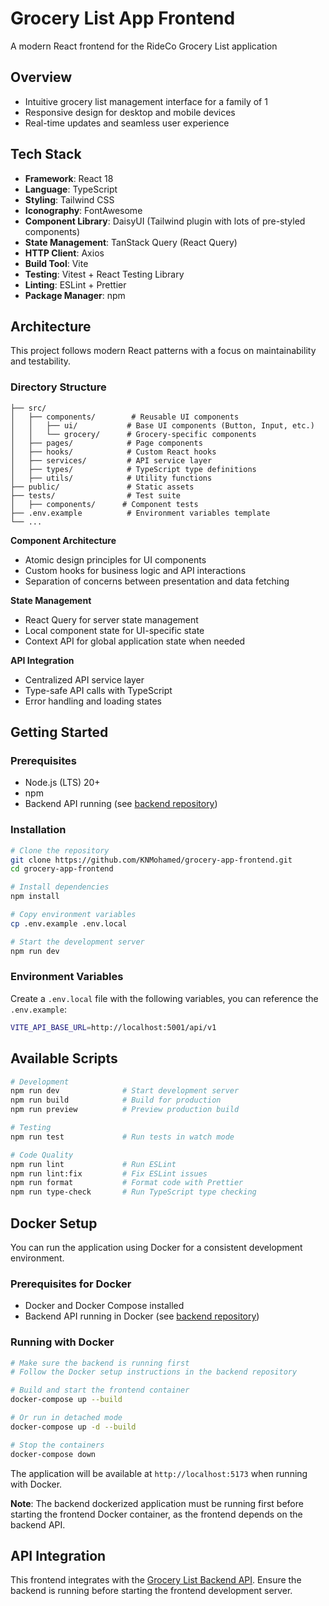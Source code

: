 # Grocery List App Frontend

A modern React frontend for the RideCo Grocery List application

## Overview

- Intuitive grocery list management interface for a family of 1
- Responsive design for desktop and mobile devices
- Real-time updates and seamless user experience

## Tech Stack

- **Framework**: React 18
- **Language**: TypeScript
- **Styling**: Tailwind CSS
- **Iconography**: FontAwesome
- **Component Library**: DaisyUI (Tailwind plugin with lots of pre-styled components)
- **State Management**: TanStack Query (React Query)
- **HTTP Client**: Axios
- **Build Tool**: Vite
- **Testing**: Vitest + React Testing Library
- **Linting**: ESLint + Prettier
- **Package Manager**: npm
## Architecture

This project follows modern React patterns with a focus on maintainability and testability.

### Directory Structure

```
├── src/
│   ├── components/        # Reusable UI components
│   │   ├── ui/           # Base UI components (Button, Input, etc.)
│   │   └── grocery/      # Grocery-specific components
│   ├── pages/            # Page components
│   ├── hooks/            # Custom React hooks
│   ├── services/         # API service layer
│   ├── types/            # TypeScript type definitions
│   ├── utils/            # Utility functions
├── public/               # Static assets
├── tests/                # Test suite
│   ├── components/      # Component tests
├── .env.example          # Environment variables template
└── ...
```

**Component Architecture**
- Atomic design principles for UI components
- Custom hooks for business logic and API interactions
- Separation of concerns between presentation and data fetching

**State Management**
- React Query for server state management
- Local component state for UI-specific state
- Context API for global application state when needed

**API Integration**
- Centralized API service layer
- Type-safe API calls with TypeScript
- Error handling and loading states

## Getting Started

### Prerequisites

- Node.js (LTS) 20+ 
- npm
- Backend API running (see [backend repository](https://github.com/KNMohamed/grocery-app-backend))

### Installation

```bash
# Clone the repository
git clone https://github.com/KNMohamed/grocery-app-frontend.git
cd grocery-app-frontend

# Install dependencies
npm install

# Copy environment variables
cp .env.example .env.local

# Start the development server
npm run dev
```

### Environment Variables

Create a `.env.local` file with the following variables, you can reference the `.env.example`:

```bash
VITE_API_BASE_URL=http://localhost:5001/api/v1
```

## Available Scripts

```bash
# Development
npm run dev              # Start development server
npm run build            # Build for production
npm run preview          # Preview production build

# Testing
npm run test             # Run tests in watch mode

# Code Quality
npm run lint             # Run ESLint
npm run lint:fix         # Fix ESLint issues
npm run format           # Format code with Prettier
npm run type-check       # Run TypeScript type checking
```

## Docker Setup

You can run the application using Docker for a consistent development environment.

### Prerequisites for Docker

- Docker and Docker Compose installed
- Backend API running in Docker (see [backend repository](https://github.com/KNMohamed/grocery-app-backend))

### Running with Docker

```bash
# Make sure the backend is running first
# Follow the Docker setup instructions in the backend repository

# Build and start the frontend container
docker-compose up --build

# Or run in detached mode
docker-compose up -d --build

# Stop the containers
docker-compose down
```

The application will be available at `http://localhost:5173` when running with Docker.

**Note**: The backend dockerized application must be running first before starting the frontend Docker container, as the frontend depends on the backend API.

## API Integration

This frontend integrates with the [Grocery List Backend API](https://github.com/KNMohamed/grocery-app-backend). Ensure the backend is running before starting the frontend development server.